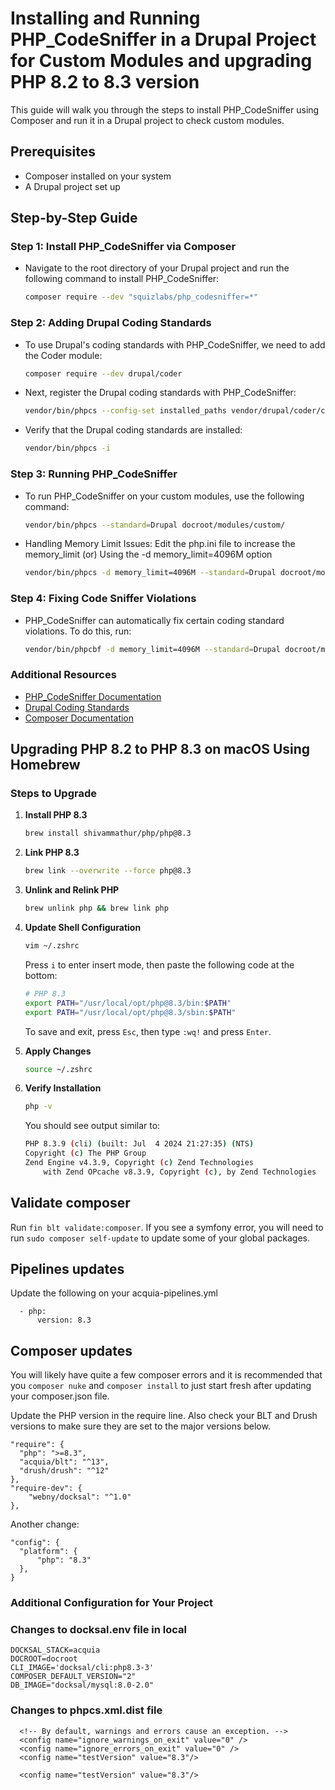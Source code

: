 # Installing and Running PHP_CodeSniffer in a Drupal Project for Custom Modules and upgrading PHP 8.2 to 8.3 version

This guide will walk you through the steps to install PHP_CodeSniffer using Composer and run it in a Drupal project to check custom modules.

## Prerequisites

- Composer installed on your system
- A Drupal project set up

## Step-by-Step Guide

### Step 1: Install PHP_CodeSniffer via Composer

- Navigate to the root directory of your Drupal project and run the following command to install PHP_CodeSniffer:
  ```bash
  composer require --dev "squizlabs/php_codesniffer=*"

### Step 2: Adding Drupal Coding Standards

- To use Drupal's coding standards with PHP_CodeSniffer, we need to add the Coder module:
  ```bash
  composer require --dev drupal/coder

- Next, register the Drupal coding standards with PHP_CodeSniffer:
  ```bash
  vendor/bin/phpcs --config-set installed_paths vendor/drupal/coder/coder_sniffer

- Verify that the Drupal coding standards are installed:
  ```bash
  vendor/bin/phpcs -i

### Step 3: Running PHP_CodeSniffer

- To run PHP_CodeSniffer on your custom modules, use the following command:
  ```bash
  vendor/bin/phpcs --standard=Drupal docroot/modules/custom/

- Handling Memory Limit Issues:
  Edit the php.ini file to increase the memory_limit (or) Using the -d memory_limit=4096M option
  ```bash
  vendor/bin/phpcs -d memory_limit=4096M --standard=Drupal docroot/modules/custom/


### Step 4: Fixing Code Sniffer Violations
- PHP_CodeSniffer can automatically fix certain coding standard violations. To do this, run:
  ```bash
  vendor/bin/phpcbf -d memory_limit=4096M --standard=Drupal docroot/modules/custom/

### Additional Resources

- [PHP_CodeSniffer Documentation](https://github.com/squizlabs/PHP_CodeSniffer)
- [Drupal Coding Standards](https://www.drupal.org/docs/develop/standards)
- [Composer Documentation](https://getcomposer.org/doc/)

## Upgrading PHP 8.2 to PHP 8.3 on macOS Using Homebrew

### Steps to Upgrade

1. **Install PHP 8.3**
    ```bash
    brew install shivammathur/php/php@8.3
    ```

2. **Link PHP 8.3**
    ```bash
    brew link --overwrite --force php@8.3
    ```

3. **Unlink and Relink PHP**
    ```bash
    brew unlink php && brew link php
    ```

4. **Update Shell Configuration**
    ```bash
    vim ~/.zshrc
    ```

    Press `i` to enter insert mode, then paste the following code at the bottom:
    ```sh
    # PHP 8.3
    export PATH="/usr/local/opt/php@8.3/bin:$PATH"
    export PATH="/usr/local/opt/php@8.3/sbin:$PATH"
    ```
    To save and exit, press `Esc`, then type `:wq!` and press `Enter`.

5. **Apply Changes**
    ```bash
    source ~/.zshrc
    ```

6. **Verify Installation**
    ```bash
    php -v
    ```

    You should see output similar to:
    ```sh
    PHP 8.3.9 (cli) (built: Jul  4 2024 21:27:35) (NTS)
    Copyright (c) The PHP Group
    Zend Engine v4.3.9, Copyright (c) Zend Technologies
        with Zend OPcache v8.3.9, Copyright (c), by Zend Technologies
    ```

## Validate composer

Run `fin blt validate:composer`. If you see a symfony error, you will need to run `sudo composer self-update` to update some of your global packages.

## Pipelines updates
Update the following on your acquia-pipelines.yml
```
  - php:
      version: 8.3
```
## Composer updates

You will likely have quite a few composer errors and it is recommended that you `composer nuke` and `composer install` to just start fresh after updating your composer.json file.

Update the PHP version in the require line. Also check your BLT and Drush versions to make sure they are set to the major versions below.
```
"require": {
  "php": ">=8.3",
  "acquia/blt": "^13",
  "drush/drush": "^12"
},
"require-dev": {
    "webny/docksal": "^1.0"
},
```

Another change:
```
"config": {
  "platform": {
      "php": "8.3"
  },
}
```
### Additional Configuration for Your Project


### Changes to docksal.env file in local

```
DOCKSAL_STACK=acquia
DOCROOT=docroot
CLI_IMAGE='docksal/cli:php8.3-3'
COMPOSER_DEFAULT_VERSION="2"
DB_IMAGE="docksal/mysql:8.0-2.0"
```

### Changes to phpcs.xml.dist file

```
  <!-- By default, warnings and errors cause an exception. -->
  <config name="ignore_warnings_on_exit" value="0" />
  <config name="ignore_errors_on_exit" value="0" />
  <config name="testVersion" value="8.3"/>

  <config name="testVersion" value="8.3"/>
```
